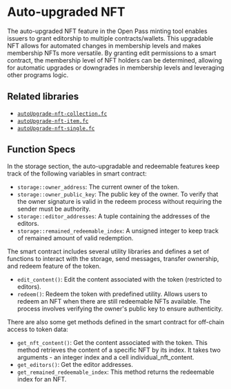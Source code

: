 # Auto-upgraded NFT


The auto-upgraded NFT feature in the Open Pass minting tool enables issuers to grant editorship to multiple contracts/wallets. This upgradable NFT allows for automated changes in membership levels and makes membership NFTs more versatile. By granting edit permissions to a smart contract, the membership level of NFT holders can be determined, allowing for automatic upgrades or downgrades in membership levels and leveraging other programs logic.

## Related libraries
- [`autoUpgrade-nft-collection.fc`](https://github.com/moven0831/The-One-Pass-HackaTON/blob/main/contracts/sources/autoUpgrade-nft-collection.fc)
- [`autoUpgrade-nft-item.fc`](https://github.com/moven0831/The-One-Pass-HackaTON/blob/main/contracts/sources/autoUpgrade-nft-item.fc)
- [`autoUpgrade-nft-single.fc`](https://github.com/moven0831/The-One-Pass-HackaTON/blob/main/contracts/sources/autoUpgrade-nft-single.fc)


## Function Specs
In the storage section, the auto-upgradable and redeemable features keep track of the following variables in smart contract:

- `storage::owner_address`: The current owner of the token.
- `storage::owner_public_key`: The public key of the owner. To verify that the owner signature is valid in the redeem process without requiring the sender must be authority.
- `storage::editor_addresses`: A tuple containing the addresses of the editors.
- `storage::remained_redeemable_index`: A unsigned integer to keep track of remained amount of valid redemption.

The smart contract includes several utility libraries and defines a set of functions to interact with the storage, send messages, transfer ownership, and redeem feature of the token.

- `edit_content()`: Edit the content associated with the token (restricted to editors).
- `redeem()`: Redeem the token with predefined utility. Allows users to redeem an NFT when there are still redeemable NFTs available. The process involves verifying the owner's public key to ensure authenticity.

There are also some get methods defined in the smart contract for off-chain access to token data:

- `get_nft_content()`: Get the content associated with the token. This method retrieves the content of a specific NFT by its index. It takes two arguments - an integer index and a cell individual_nft_content.
- `get_editors()`: Get the editor addresses.
- `get_remained_redeemable_index`: This method returns the redeemable index for an NFT.
